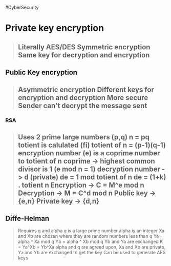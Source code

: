 #CyberSecurity 

# Private key encryption
> Literally AES/DES
> Symmetric encryption 
> Same key for decryption and encryption
> ----

## Public Key encryption
> Asymmetric encryption
> Different keys for encryption and decryption
> More secure
> Sender can't decrypt the message sent 
> ----
### RSA
> Uses 2 prime large numbers (p,q)
> n = pq
> totient is calulated (fi)
> totient of n = (p-1)(q-1)
> encryption number (e) is a coprime number to totient of n
> coprime -> highest common divisor is 1 (e mod n = 1)
> decryption number -> d (private)
> de = 1 mod totient of n
> de = (1+k) . totient n
> Encryption -> C = M^e mod n
> Decryption -> M = C^d mod n
> Public key -> {e,n} 
> Private key -> {d,n} 
> ----
## Diffe-Helman
> Requires q and alpha
> q is a large prime number
> alpha is an integer
> Xa and Xb are chosen where they are random numbers less than q
>Ya = alpha ^ Xa mod q
>Yb = alpha ^ Xb mod q
>Yb and Ya are exchanged
>K = Ya^Xb = Yb^Xa
>alpha and q are agreed upon, Xa and Xb are private, Ya and Yb are exchanged to get the key
>Can be used to generate AES keys
